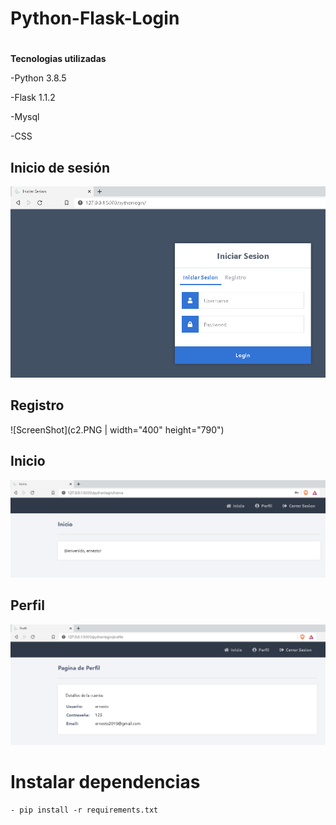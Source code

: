 # Python-Flask-Login

#
**Tecnologias utilizadas** 


-Python 3.8.5

-Flask 1.1.2

-Mysql

-CSS

## Inicio de sesión 
![Screenshot](c1.PNG)

## Registro 
![ScreenShot](c2.PNG | width="400" height="790")

## Inicio 
![ScreenShot](c3.PNG)

## Perfil 
![ScreenShot](c4.PNG)



# Instalar dependencias
```
- pip install -r requirements.txt

```


